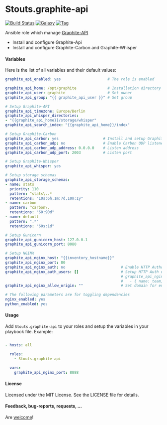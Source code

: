 Stouts.graphite-api
==============

[![Build Status](http://img.shields.io/travis/Stouts/Stouts.graphite-api.svg?style=flat-square)](https://travis-ci.org/Stouts/Stouts.graphite-api)
[![Galaxy](http://img.shields.io/badge/galaxy-Stouts.graphite-api-blue.svg?style=flat-square)](https://galaxy.graphite-api.com/list#/roles/1944)
[![Tag](http://img.shields.io/github/tag/Stouts/Stouts.graphite-api.svg?style=flat-square)]()

Ansible role which manage [Graphite-API](http://graphite-api.readthedocs.org/en/latest/)

* Install and configure Graphite-Api
* Install and configure Graphite-Carbon and Graphite-Whisper


#### Variables

Here is the list of all variables and their default values:

```yaml
graphite_api_enabled: yes                     # The role is enabled

graphite_api_home: /opt/graphite              # Installation directory
graphite_api_user: graphite                   # Set owner
graphite_api_group: "{{ graphite_api_user }}" # Set group

# Setup Graphite-API
graphite_api_timezone: Europe/Berlin
graphite_api_whisper_directories:
- "{{graphite_api_home}}/storage/whisper"
graphite_api_search_index: "{{graphite_api_home}}/index"

# Setup Graphite-Carbon
graphite_api_carbon: yes                    # Install and setup Graphite Carbon
graphite_api_carbon_udp: no                 # Enable Carbon UDP listener
graphite_api_carbon_udp_address: 0.0.0.0    # Listen address
graphite_api_carbon_udp_port: 2003          # Listen port

# Setup Graphite-Whisper
graphite_api_whisper: yes

# Setup storage schemas
graphite_api_storage_schemas:
- name: stats
  priority: 110
  pattern: ^stats\..*
  retentions: "10s:6h,1m:7d,10m:1y"
- name: carbon
  pattern: ^carbon\.
  retentions: "60:90d"
- name: default
  pattern: ".*"
  retentions: "60s:1d"

# Setup Gunicorn
graphite_api_gunicorn_host: 127.0.0.1
graphite_api_gunicorn_port: 8080

# Setup NGINX
graphite_api_nginx_host: "{{inventory_hostname}}"
graphite_api_nginx_port: 80
graphite_api_nginx_auth: no                         # Enable HTTP Authorization
graphite_api_nginx_auth_users: []                   # Setup HTTP Auth users
                                                    # graphite_api_nginx_auth_users:
                                                    #   - { name: team, password: secret }
graphite_api_nginx_allow_origin: ""                 # Set domain for enable CORS

# The following parameters are for toggling dependencies
nginx_enabled: yes
python_enabled: yes
```

#### Usage

Add `Stouts.graphite-api` to your roles and setup the variables in your playbook file.
Example:

```yaml

- hosts: all

  roles:
    - Stouts.graphite-api

  vars:
    graphite_api_nginx_port: 8888
```

#### License

Licensed under the MIT License. See the LICENSE file for details.

#### Feedback, bug-reports, requests, ...

Are [welcome](https://github.com/Stouts/Stouts.graphite-api/issues)!
